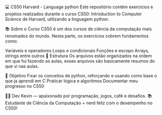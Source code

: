 💻 CS50 Harvard - Language  python
Este repositório contém exercícios e projetos realizados durante o curso CS50: Introduction to Computer Science de Harvard, utilizando a linguagem python.

📚 Sobre o Curso
CS50 é um dos cursos de ciência da computação mais renomados do mundo.
Nesta parte, os exercícios cobrem fundamentos como:

Variáveis e operadores
Loops e condicionais
Funções e escopo
Arrays, strings 
entre outros
📂 Estrutura
Os arquivos estão organizados na ordem em que fui fazendo as aulas, esses arquivos são basicamente resumos do que vi nas aulas.


🚀 Objetivo
Fixar os conceitos de python, reforçando e usando como base o que ja aprendi em C
Praticar lógica e algoritmos
Documentar meu progresso no CS50

👨‍💻
Dev Kevin — apaixonado por programação, jogos, café e desafios.
📚 Estudante de Ciência da Computação + nerd feliz com o desempenho no CS50!
